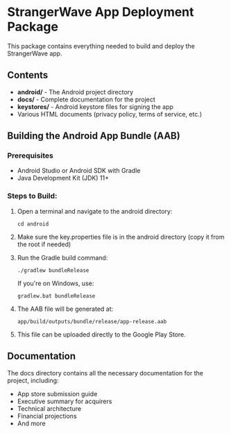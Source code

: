 # StrangerWave App Deployment Package

This package contains everything needed to build and deploy the StrangerWave app.

## Contents

- **android/** - The Android project directory
- **docs/** - Complete documentation for the project
- **keystores/** - Android keystore files for signing the app
- Various HTML documents (privacy policy, terms of service, etc.)

## Building the Android App Bundle (AAB)

### Prerequisites
- Android Studio or Android SDK with Gradle
- Java Development Kit (JDK) 11+

### Steps to Build:

1. Open a terminal and navigate to the android directory:
   ```
   cd android
   ```

2. Make sure the key.properties file is in the android directory (copy it from the root if needed)

3. Run the Gradle build command:
   ```
   ./gradlew bundleRelease
   ```
   
   If you're on Windows, use:
   ```
   gradlew.bat bundleRelease
   ```

4. The AAB file will be generated at:
   ```
   app/build/outputs/bundle/release/app-release.aab
   ```

5. This file can be uploaded directly to the Google Play Store.

## Documentation

The docs directory contains all the necessary documentation for the project, including:
- App store submission guide
- Executive summary for acquirers
- Technical architecture
- Financial projections
- And more

